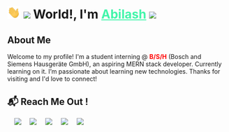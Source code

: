 <!---HEADER--->
<h1> <img src="https://raw.githubusercontent.com/ABSphreak/ABSphreak/master/gifs/Hi.gif" width="30px"> <img src="https://media.giphy.com/media/Lpnun3kJinrVRGmi8a/giphy.gif" width=100>  World!, I'm <a href="https://github.com/Abilashjoel" style="color:#42f5aa">Abilash</a> <img src="https://learncodeonline.in/mascot.png" width="45px"></h1>
<!---HEADER--->

<!--About me--->

<H2>About Me </H2>
<p>Welcome to my profile! I'm a student interning @ <B STYLE="COLOR:RED">B/S/H</B> (Bosch and Siemens Hausgeräte GmbH), an aspiring MERN stack developer. Currently learning on it. I’m passionate about learning new technologies. Thanks for visiting and I'd  love to connect! </p>

<!--About me--->

<h2>📬 Reach Me Out !</h2>
<span>
&nbsp;
&nbsp;
<img src="https://img.icons8.com/color/48/000000/gmail--v2.png" width=35/>
&nbsp;
&nbsp;
<img src="https://img.icons8.com/fluent/48/000000/linkedin.png" width=35/>
&nbsp;
&nbsp;
<img src="https://img.icons8.com/fluent/48/000000/instagram-new.png" width=35/>
&nbsp;
&nbsp;
<img src="https://img.icons8.com/nolan/64/github.png" width=35/>
&nbsp;
&nbsp;
<img src="https://img.icons8.com/fluent/48/000000/twitter.png" width=35/>
</span>
